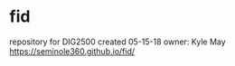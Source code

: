 # fid
repository for DIG2500
created 05-15-18
owner: Kyle May<br>
https://seminole360.github.io/fid/
